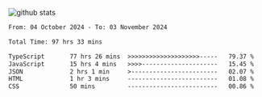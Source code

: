 
![github stats](https://github-readme-stats.vercel.app/api?username=realmahd1&show_icons=true&theme=codeSTACKr&hide_rank=true&count_private=true)

<!--START_SECTION:waka-->

```txt
From: 04 October 2024 - To: 03 November 2024

Total Time: 97 hrs 33 mins

TypeScript       77 hrs 26 mins  >>>>>>>>>>>>>>>>>>>>-----   79.37 %
JavaScript       15 hrs 4 mins   >>>>---------------------   15.45 %
JSON             2 hrs 1 min     >------------------------   02.07 %
HTML             1 hr 3 mins     -------------------------   01.08 %
CSS              50 mins         -------------------------   00.86 %
```

<!--END_SECTION:waka-->

